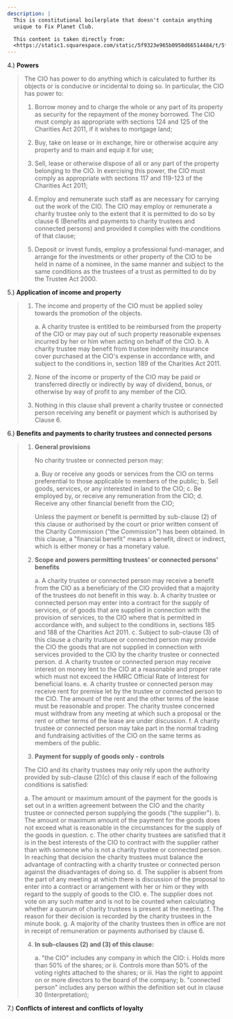 ```yaml
---
description: |
  This is constitutional boilerplate that doesn't contain anything
  unique to Fix Planet Club.

  This content is taken directly from:
  <https://static1.squarespace.com/static/5f9323e965b0950d66514484/t/5fbaf666e8de8f008859aef2/1606088294991/Protect+Earth+Constitution+-+Approved+171120.pdf> which is the constitution of <https://www.protect.earth/>.
---
```



4.) **Powers**

> The CIO has power to do anything which is calculated to further its objects
> or is conducive or incidental to doing so. In particular, the CIO has power
> to:
>
> 1. Borrow money and to charge the whole or any part of its property as
>    security for the repayment of the money borrowed. The CIO must comply as
>    appropriate with sections 124 and 125 of the Charities Act 2011, if it
>    wishes to mortgage land;
>
> 2. Buy, take on lease or in exchange, hire or otherwise acquire any property
>    and to main and equip it for use;
>
> 3. Sell, lease or otherwise dispose of all or any part of the property
>    belonging to the CIO. In exercising this power, the CIO must comply as
>    appropriate with sections 117 and 119-123 of the Charities Act 2011;
>
> 4. Employ and remunerate such staff as are necessary for carrying out the
>    work of the CIO. The CIO may employ or remunerate a charity trustee only
>    to the extent that it is permitted to do so by clause 6 (Benefits and
>    payments to charity trustees and connected persons) and provided it
>    complies with the conditions of that clause;
>
> 5. Deposit or invest funds, employ a professional fund-manager, and arrange
>    for the investments or other property of the CIO to be held in name of a
>    nominee, in the same manner and subject to the same conditions as the
>    trustees of a trust as permitted to do by the Trustee Act 2000.

5.) **Application of income and property**

> 1. The income and property of the CIO must be applied soley towards the
>    promotion of the objects.
>
>    a. A charity trustee is entitled to be reimbursed from the property of
>    the CIO or may pay out of such property reasonable expenses incurred by
>    her or him when acting on behalf of the CIO.
>    b. A charity trustee may benefit from trustee indemnity insurance cover
>    purchased at the CIO's expense in accordance with, and subject to the
>    conditions in, section 189 of the Charities Act 2011.
>
> 2. None of the income or property of the CIO may be paid or transferred
>    directly or indirectly by way of dividend, bonus, or otherwise by way of
>    profit to any member of the CIO.
>
> 3. Nothing in this clause shall prevent a charity trustee or connected
>    person receiving any benefit or payment which is authorised by Clause 6.
>

6.) **Benefits and payments to charity trustees and connected persons**

> 1. **General provisions**
>
>    No charity trustee or connected person may:
>
>    a. Buy or receive any goods or services from the CIO on terms
>    preferential to those applicable to members of the public;
>    b. Sell goods, services, or any interested in land to the CIO;
>    c. Be employed by, or receive any remuneration from the CIO;
>    d. Receive any other financial benefit from the CIO;
>
>    Unless the payment or benefit is permitted by sub-clause (2) of this
>    clause or authorised by the court or prior written consent of the Charity
>    Commission ("the Commission") has been obtained. In this clause, a
>    "financial benefit" means a benefit, direct or indirect, which is either
>    money or has a monetary value.
>
> 2. **Scope and powers permitting trustees' or connected persons' benefits**
>
>    a. A charity trustee or connected person may receive a benefit from the
>    CIO as a beneficiary of the CIO provided that a majority of the trustees
>    do not benefit in this way.
>    b. A charity trustee or connected person may enter into a contract for
>    the supply of services, or of goods that are supplied in connection with
>    the provision of services, to the CIO where that is permitted in
>    accordance with, and subject to the conditions in, sections 185 and 188
>    of the Charities Act 2011.
>    c. Subject to sub-clause (3) of this clause a charity trustuee or
>    connected person may provide the CIO the goods that are not supplied in
>    connection with services provided to the CIO by the charity trustee or
>    connected person.
>    d. A charity trustee or connected person may receive interest on money
>    lent to the CIO at a reasonable and proper rate which must not exceed the
>    HMRC Official Rate of Interest for beneficial loans.
>    e. A charity trustee or connected person may receive rent for premise let
>    by the trustee or connected person to the CIO. The amount of the rent and
>    the other terms of the lease must be reasonable and proper. The charity
>    trustee concerned must withdraw from any meeting at which such a proposal
>    or the rent or other terms of the lease are under discussion.
>    f. A charity trustee or connected person may take part in the normal
>    trading and fundraising activities of the CIO on the same terms as
>    members of the public.
>
> 3. **Payment for supply of goods only - controls**
>
> The CIO and its charity trustees may only rely upon the authority provided
> by sub-clause (2)(c) of this clause if each of the following conditions is
> satisfied:
>
>    a. The amount or maximum amount of the payment for the goods is set out
>    in a written agreement between the CIO and the charity trustee or
>    connected person supplying the goods ("the supplier").
>    b. The amount or maximum amount of the payment for the goods does not
>    exceed what is reasonable in the circumstances for the supply of the
>    goods in question.
>    c. The other charity trustees are satisfied that it is in the best
>    interests of the CIO to contract with the supplier rather than with
>    someone who is not a charity trustee or connected person. In reaching
>    that decision the charity trustees must balance the advantage of
>    contracting with a charity trustee or connected person against the
>    disadvantages of doing so.
>    d. The supplier is absent from the part of any meeting at which there is
>    discussion of the proposal to enter into a contract or arrangement with
>    her or him or they with regard to the supply of goods to the CIO.
>    e. The supplier does not vote on any such matter and is not to be counted
>    when calculating whether a quorum of charity trustees is present at the
>    meeting.
>    f. The reason for their decision is recorded by the charity trustees in
>    the minute book.
>    g. A majority of the charity trustees then in office are not in receipt
>    of remuneration or payments authorised by clause 6.
>
> 4. **In sub-clauses (2) and (3) of this clause:**
>
>    a. "the CIO" includes any company in which the CIO:
>       i. Holds more than 50% of the shares; or
>       ii. Controls more than 50% of the voting rights attached to the
>       shares; or
>       iii. Has the right to appoint on or more directors to the board of the
>       company;
>    b. "connected person" includes any person within the definition set out
>    in clause 30 (Interpretation);

7.) **Conflicts of interest and conflicts of loyalty**

